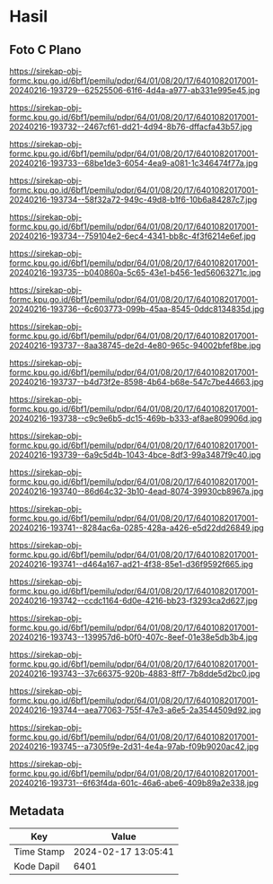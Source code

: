 # Hasil

## Foto C Plano

https://sirekap-obj-formc.kpu.go.id/6bf1/pemilu/pdpr/64/01/08/20/17/6401082017001-20240216-193729--62525506-61f6-4d4a-a977-ab331e995e45.jpg

https://sirekap-obj-formc.kpu.go.id/6bf1/pemilu/pdpr/64/01/08/20/17/6401082017001-20240216-193732--2467cf61-dd21-4d94-8b76-dffacfa43b57.jpg

https://sirekap-obj-formc.kpu.go.id/6bf1/pemilu/pdpr/64/01/08/20/17/6401082017001-20240216-193733--68be1de3-6054-4ea9-a081-1c346474f77a.jpg

https://sirekap-obj-formc.kpu.go.id/6bf1/pemilu/pdpr/64/01/08/20/17/6401082017001-20240216-193734--58f32a72-949c-49d8-b1f6-10b6a84287c7.jpg

https://sirekap-obj-formc.kpu.go.id/6bf1/pemilu/pdpr/64/01/08/20/17/6401082017001-20240216-193734--759104e2-6ec4-4341-bb8c-4f3f6214e6ef.jpg

https://sirekap-obj-formc.kpu.go.id/6bf1/pemilu/pdpr/64/01/08/20/17/6401082017001-20240216-193735--b040860a-5c65-43e1-b456-1ed56063271c.jpg

https://sirekap-obj-formc.kpu.go.id/6bf1/pemilu/pdpr/64/01/08/20/17/6401082017001-20240216-193736--6c603773-099b-45aa-8545-0ddc8134835d.jpg

https://sirekap-obj-formc.kpu.go.id/6bf1/pemilu/pdpr/64/01/08/20/17/6401082017001-20240216-193737--8aa38745-de2d-4e80-965c-94002bfef8be.jpg

https://sirekap-obj-formc.kpu.go.id/6bf1/pemilu/pdpr/64/01/08/20/17/6401082017001-20240216-193737--b4d73f2e-8598-4b64-b68e-547c7be44663.jpg

https://sirekap-obj-formc.kpu.go.id/6bf1/pemilu/pdpr/64/01/08/20/17/6401082017001-20240216-193738--c9c9e6b5-dc15-469b-b333-af8ae809906d.jpg

https://sirekap-obj-formc.kpu.go.id/6bf1/pemilu/pdpr/64/01/08/20/17/6401082017001-20240216-193739--6a9c5d4b-1043-4bce-8df3-99a3487f9c40.jpg

https://sirekap-obj-formc.kpu.go.id/6bf1/pemilu/pdpr/64/01/08/20/17/6401082017001-20240216-193740--86d64c32-3b10-4ead-8074-39930cb8967a.jpg

https://sirekap-obj-formc.kpu.go.id/6bf1/pemilu/pdpr/64/01/08/20/17/6401082017001-20240216-193741--8284ac6a-0285-428a-a426-e5d22dd26849.jpg

https://sirekap-obj-formc.kpu.go.id/6bf1/pemilu/pdpr/64/01/08/20/17/6401082017001-20240216-193741--d464a167-ad21-4f38-85e1-d36f9592f665.jpg

https://sirekap-obj-formc.kpu.go.id/6bf1/pemilu/pdpr/64/01/08/20/17/6401082017001-20240216-193742--ccdc1164-6d0e-4216-bb23-f3293ca2d627.jpg

https://sirekap-obj-formc.kpu.go.id/6bf1/pemilu/pdpr/64/01/08/20/17/6401082017001-20240216-193743--139957d6-b0f0-407c-8eef-01e38e5db3b4.jpg

https://sirekap-obj-formc.kpu.go.id/6bf1/pemilu/pdpr/64/01/08/20/17/6401082017001-20240216-193743--37c66375-920b-4883-8ff7-7b8dde5d2bc0.jpg

https://sirekap-obj-formc.kpu.go.id/6bf1/pemilu/pdpr/64/01/08/20/17/6401082017001-20240216-193744--aea77063-755f-47e3-a6e5-2a3544509d92.jpg

https://sirekap-obj-formc.kpu.go.id/6bf1/pemilu/pdpr/64/01/08/20/17/6401082017001-20240216-193745--a7305f9e-2d31-4e4a-97ab-f09b9020ac42.jpg

https://sirekap-obj-formc.kpu.go.id/6bf1/pemilu/pdpr/64/01/08/20/17/6401082017001-20240216-193731--6f63f4da-601c-46a6-abe6-409b89a2e338.jpg


## Metadata

| Key        | Value               |
| ---------- | ------------------- |
| Time Stamp | 2024-02-17 13:05:41 |
| Kode Dapil | 6401                |



